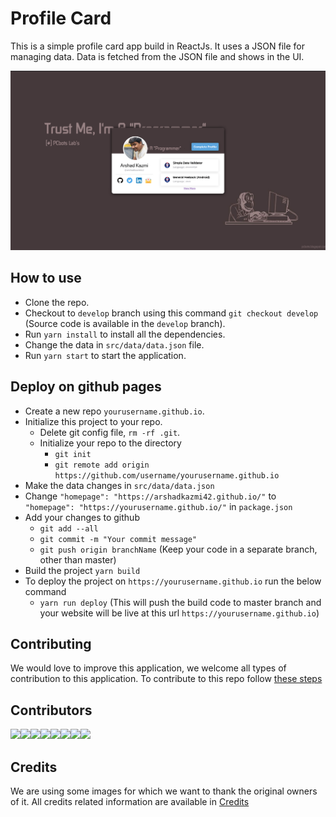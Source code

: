 # Profile Card

This is a simple profile card app build in ReactJs. It uses a JSON file for managing data. Data is fetched from the JSON file and shows in the UI.

![alt text](public/images/img.png "Profile Card Example")

## How to use

- Clone the repo.
- Checkout to `develop` branch using this command `git checkout develop` (Source code is available in the `develop` branch).
- Run `yarn install` to install all the dependencies.
- Change the data in `src/data/data.json` file.
- Run `yarn start` to start the application.

## Deploy on github pages

- Create a new repo `yourusername.github.io`.
- Initialize this project to your repo.
  - Delete git config file, `rm -rf .git`.
  - Initialize your repo to the directory 
    - `git init`
    - `git remote add origin https://github.com/username/yourusername.github.io`
- Make the data changes in `src/data/data.json`
- Change `"homepage": "https://arshadkazmi42.github.io/"` to `"homepage": "https://yourusername.github.io/"` in `package.json`
- Add your changes to github
  - `git add --all`
  - `git commit -m "Your commit message"`
  - `git push origin branchName` (Keep your code in a separate branch, other than master)
- Build the project `yarn build`
- To deploy the project on `https://yourusername.github.io` run the below command
  - `yarn run deploy`
  (This will push the build code to master branch and your website will be live at this url `https://yourusername.github.io`)
  
## Contributing

We would love to improve this application, we welcome all types of contribution to this application.
To contribute to this repo follow [these steps](CONTRIBUTING.md)


## Contributors
[![](https://sourcerer.io/fame/arshadkazmi42/arshadkazmi42/arshadkazmi42.github.io/images/0)](https://sourcerer.io/fame/arshadkazmi42/arshadkazmi42/arshadkazmi42.github.io/links/0)[![](https://sourcerer.io/fame/arshadkazmi42/arshadkazmi42/arshadkazmi42.github.io/images/1)](https://sourcerer.io/fame/arshadkazmi42/arshadkazmi42/arshadkazmi42.github.io/links/1)[![](https://sourcerer.io/fame/arshadkazmi42/arshadkazmi42/arshadkazmi42.github.io/images/2)](https://sourcerer.io/fame/arshadkazmi42/arshadkazmi42/arshadkazmi42.github.io/links/2)[![](https://sourcerer.io/fame/arshadkazmi42/arshadkazmi42/arshadkazmi42.github.io/images/3)](https://sourcerer.io/fame/arshadkazmi42/arshadkazmi42/arshadkazmi42.github.io/links/3)[![](https://sourcerer.io/fame/arshadkazmi42/arshadkazmi42/arshadkazmi42.github.io/images/4)](https://sourcerer.io/fame/arshadkazmi42/arshadkazmi42/arshadkazmi42.github.io/links/4)[![](https://sourcerer.io/fame/arshadkazmi42/arshadkazmi42/arshadkazmi42.github.io/images/5)](https://sourcerer.io/fame/arshadkazmi42/arshadkazmi42/arshadkazmi42.github.io/links/5)[![](https://sourcerer.io/fame/arshadkazmi42/arshadkazmi42/arshadkazmi42.github.io/images/6)](https://sourcerer.io/fame/arshadkazmi42/arshadkazmi42/arshadkazmi42.github.io/links/6)[![](https://sourcerer.io/fame/arshadkazmi42/arshadkazmi42/arshadkazmi42.github.io/images/7)](https://sourcerer.io/fame/arshadkazmi42/arshadkazmi42/arshadkazmi42.github.io/links/7)

## Credits

We are using some images for which we want to thank the original owners of it. All credits related information are available in [Credits](CREDITS.md)
